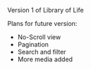 Version 1 of Library of Life

Plans for future version:
- No-Scroll view
- Pagination
- Search and filter
- More media added
